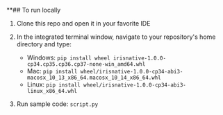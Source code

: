 **## To run locally

1. Clone this repo and open it in your favorite IDE
2. In the integrated terminal window, navigate to your repository's home directory and type:  

    * Windows: `pip install wheel irisnative-1.0.0-cp34.cp35.cp36.cp37-none-win_amd64.whl`
    * Mac: `pip install wheel/irisnative-1.0.0-cp34-abi3-macosx_10_13_x86_64.macosx_10_14_x86_64.whl`
    * Linux: `pip install wheel/irisnative-1.0.0-cp34-abi3-linux_x86_64.whl` 

3. Run sample code: `script.py`  
